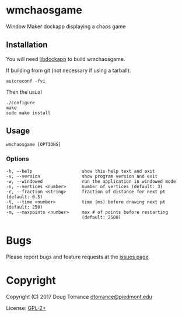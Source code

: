 # wmchaosgame

Window Maker dockapp displaying a chaos game

## Installation

You will need [libdockapp](http://dockapps.net/libdockapp) to build wmchaosgame.

If building from git (not necessary if using a tarball):

    autoreconf -fvi

Then the usual

    ./configure
    make
    sudo make install

## Usage

    wmchaosgame [OPTIONS]

### Options
    -h, --help                   show this help text and exit
    -v, --version                show program version and exit
    -w, --windowed               run the application in windowed mode
    -n, --vertices <number>      number of vertices (default: 3)
    -r, --fraction <string>      fraction of distance for next pt (default: 0.5)
    -t, --time <number>          time (ms) before drawing next pt (default: 250)
    -m, --maxpoints <number>     max # of points before restarting
                                 (default: 2500)

# Bugs

Please report bugs and feature requests at the
[issues page](https://github.com/d-torrance/wmchaosgame/issues).

# Copyright

Copyright (C) 2017 Doug Torrance <dtorrance@piedmont.edu>

License: [GPL-2+](https://www.gnu.org/licenses/gpl-2.0.html)
